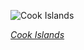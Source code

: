 
![Cook Islands](https://www.gstatic.com/prettyearth/assets/full/5829.jpg)

*[Cook Islands](https://www.google.com/maps/@-18.906032,-159.732863,17z/data=!3m1!1e3)*
